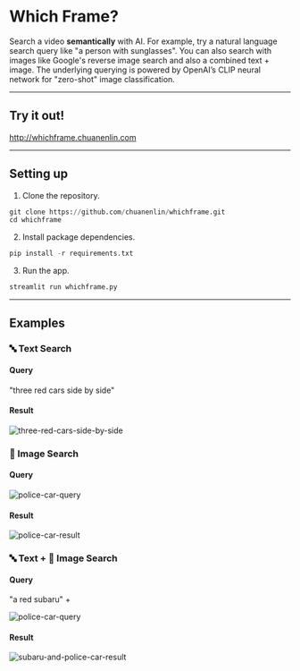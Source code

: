 # Which Frame?

Search a video **semantically** with AI. For example, try a natural language search query like "a person with sunglasses". You can also search with images like Google's reverse image search and also a combined text + image. The underlying querying is powered by OpenAI’s CLIP neural network for "zero-shot" image classification.

---

## Try it out!

http://whichframe.chuanenlin.com

---

## Setting up

1.  Clone the repository.

```python
git clone https://github.com/chuanenlin/whichframe.git
cd whichframe
```

2.  Install package dependencies.

```python
pip install -r requirements.txt
```

3.  Run the app.

```python
streamlit run whichframe.py
```

---

## Examples

### 🔤 Text Search

#### Query

"three red cars side by side"

#### Result

![three-red-cars-side-by-side](/Users/david/Home/CMU/Notes/images/three-red-cars-side-by-side-6159437.jpeg)

### 🌅 Image Search

#### Query

![police-car-query](/Users/david/Home/CMU/Notes/images/helicopter-query.jpeg)

#### Result

![police-car-result](/Users/david/Home/CMU/Notes/images/helicopter-result.jpeg)

### 🔤 Text + 🌅 Image Search

#### Query

"a red subaru" +

![police-car-query](/Users/david/Home/CMU/Notes/images/police-car-query-6159437.jpeg)

#### Result

![subaru-and-police-car-result](/Users/david/Home/CMU/Notes/images/subaru-and-police-car-result-6159437.jpeg)
